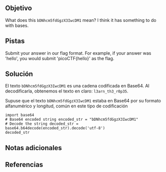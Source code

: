 ## Objetivo
What does this `bDNhcm5fdGgzX3IwcDM1` mean? I think it has something to do with bases.

## Pistas
Submit your answer in our flag format. For example, if your answer was 'hello', you would submit 'picoCTF{hello}' as the flag.

## Solución
El texto `bDNhcm5fdGgzX3IwcDM1` es una cadena codificada en Base64. Al decodificarla, obtenemos el texto en claro: `l3arn_th3_r0p35`.

Supuse que el texto `bDNhcm5fdGgzX3IwcDM1` estaba en Base64 por su formato alfanumérico y longitud, común en este tipo de codificación

```
import base64 
# Base64 encoded string encoded_str = "bDNhcm5fdGgzX3IwcDM1" 
# Decode the string decoded_str = base64.b64decode(encoded_str).decode('utf-8') 
decoded_str
```

## Notas adicionales

## Referencias